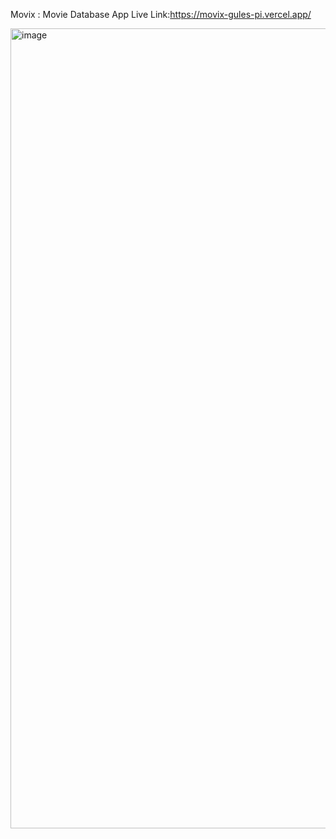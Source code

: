 Movix : Movie Database App 
Live Link:https://movix-gules-pi.vercel.app/

<img width="1280" alt="image" src="https://github.com/SatabdoM/Movix/assets/105154633/166224f1-4139-44d1-99fa-88dcf5e97598">
